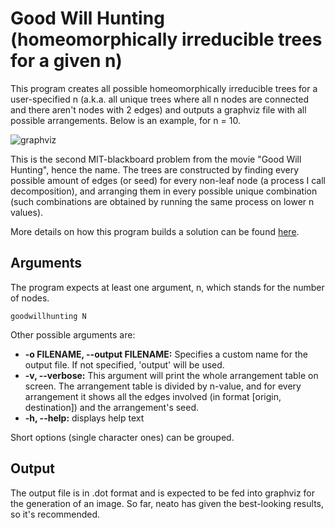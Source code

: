 # Good Will Hunting (homeomorphically irreducible trees for a given n)

This program creates all possible homeomorphically irreducible trees for a user-specified n (a.k.a. all unique trees where all n nodes are connected and there aren't nodes with 2 edges) and outputs a graphviz file with all possible arrangements. Below is an example, for n = 10.

![graphviz](https://user-images.githubusercontent.com/90468276/225737079-675dd22e-3811-4fa4-b173-23fef8861e0e.png "Homeomorphically irreducible trees for n=10")

This is the second MIT-blackboard problem from the movie "Good Will Hunting", hence the name. The trees are constructed by finding every possible amount of edges (or seed) for every non-leaf node (a process I call decomposition), and arranging them in every possible unique combination (such combinations are obtained by running the same process on lower n values).

More details on how this program builds a solution can be found [here](https://santiagoalvz.wordpress.com/tag/good-will-hunting/).

## Arguments
The program expects at least one argument, n, which stands for the number of nodes.

`goodwillhunting N`

Other possible arguments are:
- **-o FILENAME, --output FILENAME:** Specifies a custom name for the output file. If not specified, 'output' will be used.
- **-v, --verbose:** This argument will print the whole arrangement table on screen. The arrangement table is divided by n-value, and for every arrangement it shows all the edges involved (in format [origin, destination]) and the arrangement's seed.
- **-h, --help:** displays help text

Short options (single character ones) can be grouped.

## Output
The output file is in .dot format and is expected to be fed into graphviz for the generation of an image. So far, neato has given the best-looking results, so it's recommended.

